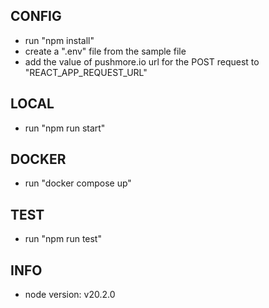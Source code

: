 ## CONFIG

- run "npm install"
- create a ".env" file from the sample file
- add the value of pushmore.io url for the POST request to "REACT_APP_REQUEST_URL"

## LOCAL

- run "npm run start"

## DOCKER

- run "docker compose up"

## TEST

- run "npm run test"

## INFO

- node version: v20.2.0

